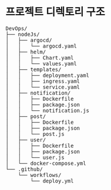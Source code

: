 # 프로젝트 디렉토리 구조

<pre>
DevOps/
├── nodeJs/
│   ├── argocd/
│   │   └── argocd.yaml
│   ├── helm/
│   │   ├── Chart.yaml
│   │   └── values.yaml
│   ├── templates/
│   │   ├── deployment.yaml
│   │   ├── ingress.yaml
│   │   └── service.yaml
│   ├── notification/
│   │   ├── Dockerfile
│   │   ├── package.json
│   │   └── notification.js
│   ├── post/
│   │   ├── Dockerfile
│   │   ├── package.json
│   │   └── post.js
│   ├── user/
│   │   ├── Dockerfile
│   │   ├── package.json
│   │   └── user.js
│   └── docker-compose.yml
└── .github/
    └── workflows/
        └── deploy.yml
</pre>

